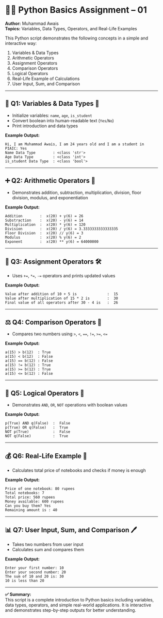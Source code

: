 
# 👨‍💻 Python Basics Assignment – 01
**Author:** Muhammad Awais  
**Topics:** Variables, Data Types, Operators, and Real-Life Examples  

This Python script demonstrates the following concepts in a simple and interactive way:

1. Variables & Data Types  
2. Arithmetic Operators  
3. Assignment Operators  
4. Comparison Operators  
5. Logical Operators  
6. Real-Life Example of Calculations  
7. User Input, Sum, and Comparison  

---

## 📝 Q1: Variables & Data Types 🧾
- Initialize variables: `name`, `age`, `is_student`  
- Convert boolean into human-readable text (`Yes`/`No`)  
- Print introduction and data types  

**Example Output:**
```
Hi, I am Muhammad Awais, I am 24 years old and I am a student in PIAIC: Yes
Name Data Type        : <class 'str'>
Age Data Type         : <class 'int'>
is_student Data Type  : <class 'bool'>
```

---

## ➕ Q2: Arithmetic Operators 🔢
- Demonstrates addition, subtraction, multiplication, division, floor division, modulus, and exponentiation  

**Example Output:**
```
Addition        :  x(20) + y(6) = 26
Substraction    :  x(20) - y(6) = 14
Multiplication  :  x(20) * y(6) = 120
Division        :  x(20) / y(6) = 3.3333333333333335
Floor Division  :  x(20) // y(6) = 3
Modulus         :  x(20) % y(6) = 2
Exponent        :  x(20) ** y(6) = 64000000
```

---

## 📝 Q3: Assignment Operators 🛠️
- Uses `+=`, `*=`, `-=` operators and prints updated values  

**Example Output:**
```
Value after addition of 10 + 5 is              :  15
Value after multiplication of 15 * 2 is        :  30
Final value of all operators after 30 - 4 is   :  26
```

---

## ⚖️ Q4: Comparison Operators 🧐
- Compares two numbers using `>`, `<`, `==`, `!=`, `>=`, `<=`  

**Example Output:**
```
a(15) > b(12)  : True
a(15) < b(12)  : False
a(15) == b(12) : False
a(15) != b(12) : True
a(15) >= b(12) : True
a(15) <= b(12) : False
```

---

## 🔗 Q5: Logical Operators 🤔
- Demonstrates `AND`, `OR`, `NOT` operations with boolean values  

**Example Output:**
```
p(True) AND q(False)  :  False
p(True) OR q(False)   :  True
NOT p(True)           :  False
NOT q(False)          :  True
```

---

## 💰 Q6: Real-Life Example 📝
- Calculates total price of notebooks and checks if money is enough  

**Example Output:**
```
Price of one notebook: 80 rupees
Total notebooks: 7
Total price: 560 rupees
Money available: 600 rupees
Can you buy them? Yes
Remaining amount is : 40
```

---

## 📊 Q7: User Input, Sum, and Comparison 🖊️
- Takes two numbers from user input  
- Calculates sum and compares them  

**Example Output:**
```
Enter your first number: 10
Enter your second number: 20
The sum of 10 and 20 is: 30
10 is less than 20
```

---

**✅ Summary:**  
This script is a complete introduction to Python basics including variables, data types, operators, and simple real-world applications. It is interactive and demonstrates step-by-step outputs for better understanding.

